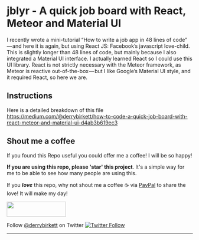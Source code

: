 # jblyr - A quick job board with React, Meteor and Material UI
I recently wrote a mini-tutorial “How to write a job app in 48 lines of code” — and here it is again, but using React JS: Facebook’s javascript love-child. This is slightly longer than 48 lines of code, but mainly because I also integrated a Material UI interface. I actually learned React so I could use this UI library. React is not strictly necessary with the Meteor framework, as Meteor is reactive out-of-the-box — but I like Google’s Material UI style, and it required React, so here we are.

## Instructions
Here is a detailed breakdown of this file
https://medium.com/@derrybirkett/how-to-code-a-quick-job-board-with-react-meteor-and-material-ui-d4ab3b619ec3

## Shout me a coffee
If you found this Repo useful you could offer me a coffee! I will be so happy!

**If you are using this repo, please 'star' this project**. It's a simple way for me to be able to see how many people are using this.

If you ***love*** this repo, why not shout me a coffee ☕️ via [PayPal](https://www.paypal.me/derrybirkett/5) to share the love! It will make my day!

<a href="https://www.paypal.me/derrybirkett/5">
  <img width="160" height="41" src=".images/paypal-badge.png" >
</a>

Follow [@derrybirkett](https://twitter.com/derrybirkett) on Twitter [![Twitter Follow](https://img.shields.io/twitter/follow/derrybirkett.svg?style=social&label=Follow)]()

---
